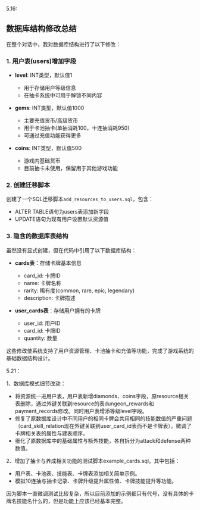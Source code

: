 5.16:
## 数据库结构修改总结

在整个对话中，我对数据库结构进行了以下修改：

### 1. 用户表(users)增加字段
- **level**: INT类型，默认值1
  - 用于存储用户等级信息
  - 在抽卡系统中可用于解锁不同内容

- **gems**: INT类型，默认值1000
  - 主要充值货币/高级货币
  - 用于卡池抽卡(单抽消耗100，十连抽消耗950)
  - 可通过充值功能获得更多

- **coins**: INT类型，默认值500
  - 游戏内基础货币
  - 目前抽卡未使用，保留用于其他游戏功能

### 2. 创建迁移脚本
创建了一个SQL迁移脚本`add_resources_to_users.sql`，包含：
- ALTER TABLE语句为users表添加新字段
- UPDATE语句为现有用户设置默认资源值

### 3. 隐含的数据库表结构
虽然没有显式创建，但在代码中引用了以下数据库结构：

- **cards表**：存储卡牌基本信息
  - card_id: 卡牌ID
  - name: 卡牌名称
  - rarity: 稀有度(common, rare, epic, legendary)
  - description: 卡牌描述

- **user_cards表**：存储用户拥有的卡牌
  - user_id: 用户ID
  - card_id: 卡牌ID
  - quantity: 数量

这些修改使系统支持了用户资源管理、卡池抽卡和充值等功能，完成了游戏系统的基础数据结构设计。



5.21：

1、数据库模式细节改动：

- 将资源统一进用户表，用户表新增diamonds、coins字段，原resource相关表删除，通过外键关联到resource的表dungeon_rewards和payment_records修改。同时用户表增添等级level字段。
- 修复了原数据库设计中不同用户的相同卡牌会共用相同的技能数值的严重问题（card_skill_relation现在外键关联到user_card_id表而不是卡牌表），微调了卡牌相关表的属性与建表顺序。
- 细化了原数据库中的基础属性与额外技能，各自拆分为attack和defense两种数值。

2、增加了抽卡与养成相关功能的测试脚本example_cards.sql。其中包括：

- 用户表、卡池表、技能表、卡牌表添加相关简单示例。
- 模拟10连抽与抽卡记录、卡牌升级提升属性值、卡牌技能提升等功能。

因为脚本一直微调测试比较复杂，所以目前添加的示例都只有代号，没有具体的卡牌名技能名什么的，但是功能上应该已经基本完整。
